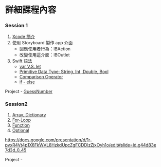 # 詳細課程內容
### Session 1
1. [Xcode 簡介](https://github.com/Wuchiwei/ntu-ios/blob/master/Xcode/Xcode.pdf)
2. 使用 Storyboard 製作 app 介面
    * 回應使用者行為：IBAction
    * 改變使用這介面：IBOutlet
3. Swift 語法
    * [var V.S. let](https://github.com/Wuchiwei/ntu-ios/tree/master/Variable)
    * [Primitive Data Type: String, Int, Double, Bool](https://github.com/Wuchiwei/ntu-ios/tree/master/DataType/Primitive-Data-Type)
    * [Comparison Operator](https://github.com/Wuchiwei/ntu-ios/tree/master/Operator/Comparison%20Operators)
    * [if - else](https://github.com/Wuchiwei/ntu-ios/tree/master/ControlFlow/if-statement)

Project - [GuessNumber](https://github.com/Wuchiwei/GuessNumber)

### Session2
1. [Array, Dictionary](https://github.com/Wuchiwei/ntu-ios/tree/master/DataType/Collection)
2. [For-Loop](https://github.com/Wuchiwei/ntu-ios/tree/master/ControlFlow/For-Loop)
3. [Function](https://github.com/Wuchiwei/ntu-ios/tree/master/Function)
4. [Optional](https://github.com/Wuchiwei/ntu-ios/tree/master/DataType/Optional)

https://docs.google.com/presentation/d/1r-pvxR4Vt4p1X6FkWVL8HzkdUpcZgFCDDIzZjxOyh1o/edit#slide=id.g44d83e7d3d_0_45

Project - 
